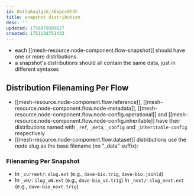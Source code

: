 ```yaml
---
id: 0n1lq6aq1gskj46bpcx9h4h
title: snapshot distribution
desc: ''
updated: 1756079309627
created: 1751138751433
---
```


- each [[mesh-resource.node-component.flow-snapshot]] should have one or more distributions.
- a snapshot's distributions should all contain the same data, just in different syntaxes 

## Distribution Filenaming Per Flow

-  [[mesh-resource.node-component.flow.reference]], [[mesh-resource.node-component.flow.node-metadata]], [[mesh-resource.node-component.flow.node-config.operational]] and [[mesh-resource.node-component.flow.node-config.inheritable]] have their distributions named with `_ref`, `_meta`, `_config` and `_inheritable-config` respectively
- [[mesh-resource.node-component.flow.dataset]] distributions use the node slug as the base filename (no "_data" suffix):

### Filenaming Per Snapshot

- In `_current/`: `slug.ext` (e.g., `dave-bio.trig`, `dave-bio.jsonld`)
- In `_vN/`: `slug_vN.ext` (e.g., `dave-bio_v1.trig`)
  In `_next/`: `slug_next.ext` (e.g., `dave-bio_next.trig`)
